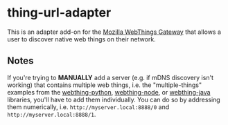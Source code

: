 # thing-url-adapter

This is an adapter add-on for the [Mozilla WebThings Gateway](https://github.com/mozilla-iot/gateway) that allows a user to discover native web things on their network.

## Notes

If you're trying to **MANUALLY** add a server (e.g. if mDNS discovery isn't working) that contains multiple web things, i.e. the "multiple-things" examples from the [webthing-python](https://github.com/mozilla-iot/webthing-python), [webthing-node](https://github.com/mozilla-iot/webthing-node), or [webthing-java](https://github.com/mozilla-iot/webthing-java) libraries, you'll have to add them individually. You can do so by addressing them numerically, i.e. `http://myserver.local:8888/0` and `http://myserver.local:8888/1`.
